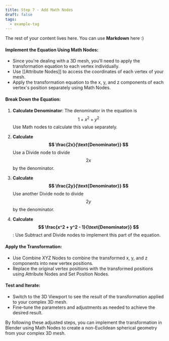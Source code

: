 ```yaml
---
title: Step 7 - Add Math Nodes
draft: false
tags:
  - example-tag
---
```

 
The rest of your content lives here. You can use **Markdown** here :)
#### Implement the Equation Using Math Nodes:
- Since you're dealing with a 3D mesh, you'll need to apply the transformation equation to each vertex individually.
- Use [[Attribute Nodes]] to access the coordinates of each vertex of your mesh.
- Apply the transformation equation to the x, y, and z components of each vertex's position separately using Math Nodes.

#### Break Down the Equation:
1. **Calculate Denominator**: The denominator in the equation is $$ 1 + x^2 + y^2 $$ Use Math nodes to calculate this value separately.

2. **Calculate $$ \frac{2x}{\text{Denominator}} $$** Use a Divide node to divide  $$2x$$ by the denominator.

3. **Calculate $$ \frac{2y}{\text{Denominator}} $$** Use another Divide node to divide $$ 2y $$ by the denominator.

4. **Calculate $$ \frac{x^2 + y^2 - 1}{\text{Denominator}} $$**: Use Subtract and Divide nodes to implement this part of the equation.

#### Apply the Transformation:

- Use Combine XYZ Nodes to combine the transformed x, y, and z components into new vertex positions.
- Replace the original vertex positions with the transformed positions using Attribute Nodes and Set Position Nodes.

#### Test and Iterate:

- Switch to the 3D Viewport to see the result of the transformation applied to your complex 3D mesh.
- Fine-tune the parameters and adjustments as needed to achieve the desired result.

By following these adjusted steps, you can implement the transformation in Blender using Math Nodes to create a non-Euclidean spherical geometry from your complex 3D mesh.